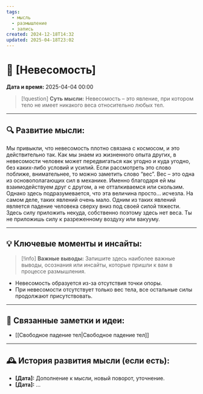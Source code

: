 ```yaml
---
tags:
  - мысль
  - размышление
  - запись
created: 2024-12-18T14:32
updated: 2025-04-18T23:02
---
```


# 💭  [Невесомость]

**Дата и время:** 2025-04-04 00:00

> [!question] **Суть мысли:**
> Невесомость – это явление, при котором тело не имеет никакого веса относительно любых тел.

---

## 🔍 Развитие мысли:

Мы привыкли, что невесомость плотно связана с космосом, и это действительно так. Как мы знаем из жизненного опыта других, в невесомости человек может передвигаться как угодно и куда угодно, без каких-либо условий и усилий. Если рассмотреть это слово поближе, внимательнее, то можно заметить слово “вес”.
Вес – это одна из основополагающих сил в механике. Именно благодаря ей мы взаимодействуем друг с другом, а не отталкиваемся или скользим. Однако здесь подразумевается, что эта величина просто… исчезла.
На самом деле, таких явлений очень мало. Одним из таких явлений является падение человека сверху вниз под своей силой тяжести. Здесь силу приложить некуда, собственно поэтому здесь нет веса. Ты не приложишь силу к разреженному воздуху или вакууму.

---

## 💡 Ключевые моменты и инсайты:

> [!info] **Важные выводы:**
> Запишите здесь наиболее важные выводы, осознания или инсайты, которые пришли к вам в процессе размышления.

- Невесомость образуется из-за отсутствия точки опоры.
- При невесомости отсутствует только вес тела, все остальные силы продолжают присутствовать.

---

## 🔄 Связанные заметки и идеи:

- [[Свободное падение тел|Свободное падение тел]]

---

## 🕰️ История развития мысли (если есть):

* **[Дата]:**  Дополнение к мысли, новый поворот, уточнение.
* **[Дата]:**  ...